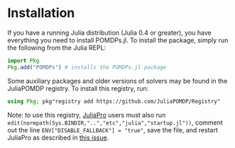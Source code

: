 # Installation

If you have a running Julia distribution (Julia 0.4 or greater), you have everything you need to install POMDPs.jl. To install the package, simply
run the following from the Julia REPL:
```julia
import Pkg
Pkg.add("POMDPs") # installs the POMDPs.jl package
```

Some auxiliary packages and older versions of solvers may be found in the JuliaPOMDP registry. To install this registry, run:
```julia
using Pkg; pkg"registry add https://github.com/JuliaPOMDP/Registry"
```

Note: to use this registry, [JuliaPro](https://juliacomputing.com/products/juliapro) users must also run `edit(normpath(Sys.BINDIR,"..","etc","julia","startup.jl"))`, comment out the line `ENV["DISABLE_FALLBACK"] = "true"`, save the file, and restart JuliaPro as described in [this issue](https://github.com/JuliaPOMDP/POMDPs.jl/issues/249).
